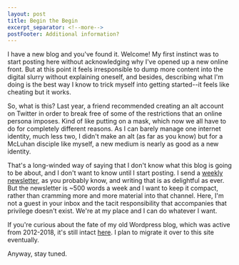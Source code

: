 ```yaml
---
layout: post
title: Begin the Begin
excerpt_separator: <!--more-->
postFooter: Additional information?
---
```


I have a new blog and you've found it. Welcome! My first instinct was to start
posting here without acknowledging why I've opened up a new online front. But at this
point it feels irresponsible to dump more content into the digital slurry without
explaining oneself, and besides, describing what I'm doing is the best way I know
to trick myself into getting started--it feels like cheating but it works.

So, what is this? Last year, a friend recommended creating an alt account on Twitter
in order to break free of some of the restrictions that an online persona imposes.
Kind of like putting on a mask, which now we all have to do for completely different
reasons. As I can barely manage one internet identity, much less two, I didn't make
an alt (as far as you know) but for a McLuhan disciple like myself, a new medium is
nearly as good as a new identity.

That's a long-winded way of saying that I don't know what this blog is going to be
about, and I don't want to know until I start posting. I send a [weekly newsletter](https://kneelingbus.substack.com/), as you probably know, and writing that is as delightful
as ever. But the newsletter is ~500 words a week and I want to keep it compact,
rather than cramming more and more material into that channel. Here, I'm not a guest
in your inbox and the tacit responsibility that accompanies that privilege doesn't
exist. We're at my place and I can do whatever I want.

If you're curious about the fate of my old Wordpress blog, which was active from
2012-2018, it's still intact [here](https://www.kneelingbus.net). I plan to migrate
it over to this site eventually.

Anyway, stay tuned.
